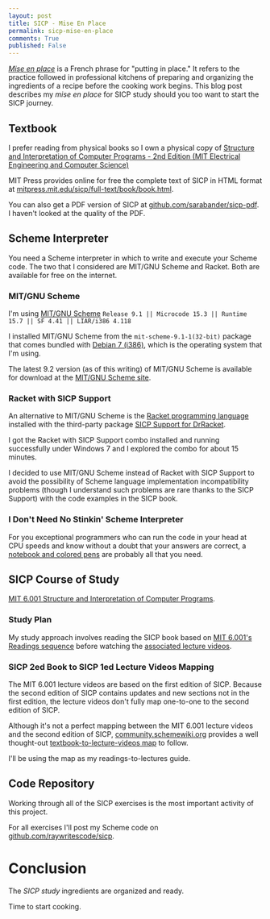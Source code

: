 ```yaml
---
layout: post
title: SICP - Mise En Place 
permalink: sicp-mise-en-place
comments: True
published: False
---
```


*[Mise en place](http://youtu.be/RBqusvBlCb8?t=7s)* is a French phrase for "putting in place." It refers to the practice followed in professional kitchens of preparing and organizing the ingredients of a recipe before the cooking work begins. This blog post describes my *mise en place* for SICP study should you too want to start the SICP journey.

## Textbook
I prefer reading from physical books so I own a physical copy of <a href="http://www.amazon.com/gp/product/0262510871/ref=as_li_tl?ie=UTF8&camp=1789&creative=9325&creativeASIN=0262510871&linkCode=as2&tag=6767151-20&linkId=IT74OVKFCMXWQNMU">Structure and Interpretation of Computer Programs - 2nd Edition (MIT Electrical Engineering and Computer Science)</a><img src="http://ir-na.amazon-adsystem.com/e/ir?t=6767151-20&l=as2&o=1&a=0262510871" width="1" height="1" border="0" alt="" style="border:none !important; margin:0px !important;" />

MIT Press provides online for free the complete text of SICP in HTML format at [mitpress.mit.edu/sicp/full-text/book/book.html](http://mitpress.mit.edu/sicp/full-text/book/book.html).

You can also get a PDF version of SICP at [github.com/sarabander/sicp-pdf](https://github.com/sarabander/sicp-pdf). I haven't looked at the quality of the PDF.

## Scheme Interpreter
You need a Scheme interpreter in which to write and execute your Scheme code. The two that I considered are MIT/GNU Scheme and Racket. Both are available for free on the internet.

### MIT/GNU Scheme
I'm using [MIT/GNU Scheme](http://www.gnu.org/software/mit-scheme/) `Release 9.1 || Microcode 15.3 || Runtime 15.7 || SF 4.41 || LIAR/i386 4.118`

I installed MIT/GNU Scheme from the `mit-scheme-9.1-1(32-bit)` package that comes bundled with [Debian 7 (i386)](http://cdimage.debian.org/debian-cd/7.6.0/i386/bt-dvd/), which is the operating system that I'm using.  

The latest 9.2 version (as of this writing) of MIT/GNU Scheme is available for download at the [MIT/GNU Scheme site](http://www.gnu.org/software/mit-scheme/). 

### Racket with SICP Support
An alternative to MIT/GNU Scheme is the [Racket programming language](http://racket-lang.org/) installed with the third-party package [SICP Support for DrRacket](http://www.neilvandyke.org/racket-sicp/).  

I got the Racket with SICP Support combo installed and running successfully under Windows 7 and I explored the combo for about 15 minutes. 

I decided to use MIT/GNU Scheme instead of Racket with SICP Support to avoid the possibility of Scheme language implementation incompatibility problems (though I understand such problems are rare thanks to the SICP Support) with the code examples in the SICP book.

### I Don't Need No Stinkin' Scheme Interpreter
For you exceptional programmers who can run the code in your head at CPU speeds and know without a doubt that your answers are correct, a [notebook and colored pens](https://twitter.com/stevelosh/status/310487495198523393/photo/1) are probably all that you need.

## SICP Course of Study
[MIT 6.001 Structure and Interpretation of Computer Programs](http://ocw.mit.edu/courses/electrical-engineering-and-computer-science/6-001-structure-and-interpretation-of-computer-programs-spring-2005/index.htm).

### Study Plan
My study approach involves reading the SICP book based on [MIT 6.001's Readings sequence](http://ocw.mit.edu/courses/electrical-engineering-and-computer-science/6-001-structure-and-interpretation-of-computer-programs-spring-2005/readings/) before watching the [associated lecture videos](http://ocw.mit.edu/courses/electrical-engineering-and-computer-science/6-001-structure-and-interpretation-of-computer-programs-spring-2005/video-lectures/).

### SICP 2ed Book to SICP 1ed Lecture Videos Mapping
The MIT 6.001 lecture videos are based on the first edition of SICP. Because the second edition of SICP contains updates and new sections not in the first edition, the lecture videos don't fully map one-to-one to the second edition of SICP.

Although it's not a perfect mapping between the MIT 6.001 lecture videos and the second edition of SICP, [community.schemewiki.org](http://community.schemewiki.org/) provides a well thought-out [textbook-to-lecture-videos map](http://community.schemewiki.org/?sicp-text-to-video-map) to follow. 

I'll be using the map as my readings-to-lectures guide. 

## Code Repository
Working through all of the SICP exercises is the most important activity of this project.

For all exercises I'll post my Scheme code on [github.com/raywritescode/sicp](https://github.com/raywritescode/sicp).

# Conclusion
The *SICP study* ingredients are organized and ready. 

Time to start cooking.
